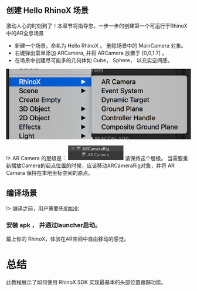 ## 创建 Hello RhinoX 场景

激动人心的时刻到了！本章节将指导您，一步一步的创建第一个可运行于RhinoX 中的AR全息场景

- 新建一个场景，命名为 Hello RhinoX 。 删除场景中的 MainCamera 对象。
- 右键弹出菜单添加 ARCamera, 并将 ARCamera 放置于 [0,0,1.7] 。
- 在场景中创建尽可能多的几何体如 Cube， Sphere， 以充实空间感。

![Logo](https://raw.githubusercontent.com/yinyuanqings/AIOSDK/gh-pages/img/Create-GameObject-Shortcut.png ':size=450X400')

!> AR Camera 的层级是：
![Logo](https://raw.githubusercontent.com/yinyuanqings/AIOSDK/gh-pages/img/ARCameraRig.png) 请保持这个层级。 当需要重新摆放Camera的起点位置的时候，应该移动ARCameraRig对象，并将 AR Camera 保持在本地坐标空间的原点。


## 编译场景

!> 编译之前，用户需要先[初始化](/Install-SDK?id=初始化)  


### 安装 apk ， 并通过launcher启动。

戴上你的 RhinoX，体验在AR空间中自由移动的感觉。



# 总结
此教程展示了如何使用 RhinoX SDK 实现最基本的头部位置跟踪功能。


 

